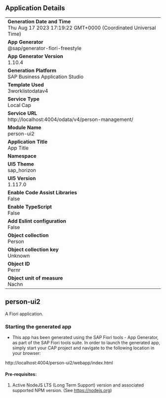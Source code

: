 ## Application Details
|               |
| ------------- |
|**Generation Date and Time**<br>Thu Aug 17 2023 17:19:22 GMT+0000 (Coordinated Universal Time)|
|**App Generator**<br>@sap/generator-fiori-freestyle|
|**App Generator Version**<br>1.10.4|
|**Generation Platform**<br>SAP Business Application Studio|
|**Template Used**<br>3worklistodatav4|
|**Service Type**<br>Local Cap|
|**Service URL**<br>http://localhost:4004/odata/v4/person-management/
|**Module Name**<br>person-ui2|
|**Application Title**<br>App Title|
|**Namespace**<br>|
|**UI5 Theme**<br>sap_horizon|
|**UI5 Version**<br>1.117.0|
|**Enable Code Assist Libraries**<br>False|
|**Enable TypeScript**<br>False|
|**Add Eslint configuration**<br>False|
|**Object collection**<br>Person|
|**Object collection key**<br>Unknown|
|**Object ID**<br>Pernr|
|**Object unit of measure**<br>Nachn|

## person-ui2

A Fiori application.

### Starting the generated app

-   This app has been generated using the SAP Fiori tools - App Generator, as part of the SAP Fiori tools suite.  In order to launch the generated app, simply start your CAP project and navigate to the following location in your browser:

http://localhost:4004/person-ui2/webapp/index.html

#### Pre-requisites:

1. Active NodeJS LTS (Long Term Support) version and associated supported NPM version.  (See https://nodejs.org)


